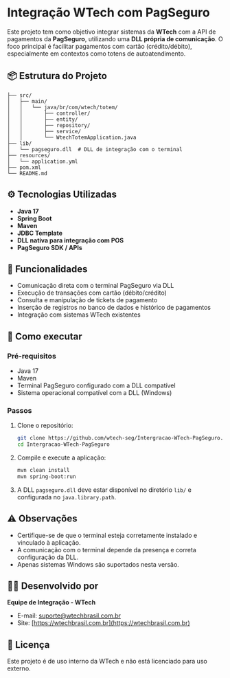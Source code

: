 
# Integração WTech com PagSeguro

Este projeto tem como objetivo integrar sistemas da **WTech** com a API de pagamentos da **PagSeguro**, utilizando uma **DLL própria de comunicação**. O foco principal é facilitar pagamentos com cartão (crédito/débito), especialmente em contextos como totens de autoatendimento.

## 📦 Estrutura do Projeto

```
├── src/
│   ├── main/
│   │   └── java/br/com/wtech/totem/
│   │       ├── controller/
│   │       ├── entity/
│   │       ├── repository/
│   │       ├── service/
│   │       └── WtechTotemApplication.java
├── lib/
│   └── pagseguro.dll  # DLL de integração com o terminal
├── resources/
│   └── application.yml
├── pom.xml
└── README.md
```

## ⚙️ Tecnologias Utilizadas

- **Java 17**
- **Spring Boot**
- **Maven**
- **JDBC Template**
- **DLL nativa para integração com POS**
- **PagSeguro SDK / APIs**

## 🚀 Funcionalidades

- Comunicação direta com o terminal PagSeguro via DLL
- Execução de transações com cartão (débito/crédito)
- Consulta e manipulação de tickets de pagamento
- Inserção de registros no banco de dados e histórico de pagamentos
- Integração com sistemas WTech existentes

## 🧪 Como executar

### Pré-requisitos

- Java 17
- Maven
- Terminal PagSeguro configurado com a DLL compatível
- Sistema operacional compatível com a DLL (Windows)

### Passos

1. Clone o repositório:
   ```bash
   git clone https://github.com/wtech-seg/Intergracao-WTech-PagSeguro.git
   cd Intergracao-WTech-PagSeguro
   ```

2. Compile e execute a aplicação:
   ```bash
   mvn clean install
   mvn spring-boot:run
   ```

3. A DLL `pagseguro.dll` deve estar disponível no diretório `lib/` e configurada no `java.library.path`.

## ⚠️ Observações

- Certifique-se de que o terminal esteja corretamente instalado e vinculado à aplicação.
- A comunicação com o terminal depende da presença e correta configuração da DLL.
- Apenas sistemas Windows são suportados nesta versão.

## 👨‍💻 Desenvolvido por

**Equipe de Integração - WTech**
- E-mail: suporte@wtechbrasil.com.br
- Site: [https://wtechbrasil.com.br](https://wtechbrasil.com.br)

## 📄 Licença

Este projeto é de uso interno da WTech e não está licenciado para uso externo.
